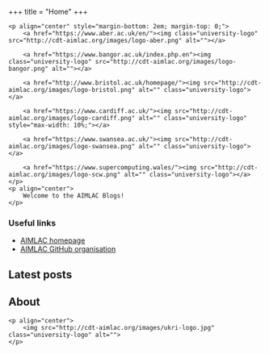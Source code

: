 +++
title = "Home"
+++

~~~
<p align="center" style="margin-bottom: 2em; margin-top: 0;">
    <a href="https://www.aber.ac.uk/en/"><img class="university-logo" src="http://cdt-aimlac.org/images/logo-aber.png" alt=""></a>

    <a href="https://www.bangor.ac.uk/index.php.en"><img class="university-logo" src="http://cdt-aimlac.org/images/logo-bangor.png" alt=""></a>
    
    <a href="http://www.bristol.ac.uk/homepage/"><img src="http://cdt-aimlac.org/images/logo-bristol.png" alt="" class="university-logo"></a>

    <a href="https://www.cardiff.ac.uk/"><img src="http://cdt-aimlac.org/images/logo-cardiff.png" alt="" class="university-logo" style="max-width: 10%;"></a>

    <a href="https://www.swansea.ac.uk/"><img src="http://cdt-aimlac.org/images/logo-swansea.png" alt="" class="university-logo"></a>

    <a href="https://www.supercomputing.wales/"><img src="http://cdt-aimlac.org/images/logo-scw.png" alt="" class="university-logo"></a>
</p>
<p align="center">
    Welcome to the AIMLAC Blogs!
</p>
~~~


### Useful links

- [AIMLAC homepage](http://cdt-aimlac.org/cdt-main.html)
- [AIMLAC GitHub organisation](https://github.com/CDT-AIMLAC)

## Latest posts

## About

~~~
<p align="center">
    <img src="http://cdt-aimlac.org/images/ukri-logo.jpg" class="university-logo" alt="">
</p>
~~~